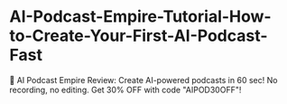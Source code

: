 # AI-Podcast-Empire-Tutorial-How-to-Create-Your-First-AI-Podcast-Fast
🚀 AI Podcast Empire Review: Create AI-powered podcasts in 60 sec! No recording, no editing. Get 30% OFF with code "AIPOD30OFF"!
